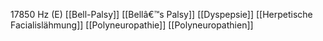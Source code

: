 17850 Hz (E)
[[Bell-Palsy]]
[[Bellâ€™s Palsy]]
[[Dyspepsie]]
[[Herpetische Facialislähmung]]
[[Polyneuropathie]]
[[Polyneuropathien]]